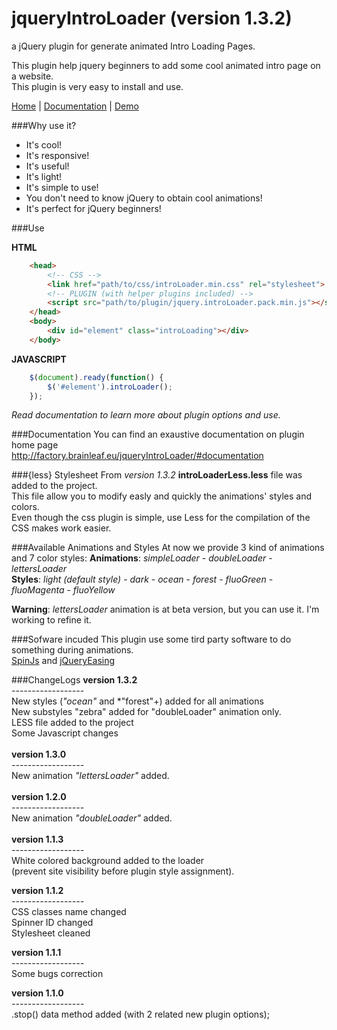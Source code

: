 jqueryIntroLoader (version 1.3.2)
===================================

a jQuery plugin for generate animated Intro Loading Pages.

This plugin help jquery beginners to add some cool animated intro page on a website.<br>
This plugin is very easy to install and use.

[Home](http://factory.brainleaf.eu/jqueryIntroLoader) | 
[Documentation](http://factory.brainleaf.eu/jqueryIntroLoader/#documentation) | [Demo](http://factory.brainleaf.eu/jqueryIntroLoader/demo)

###Why use it?

- It's cool!
- It's responsive!
- It's useful!
- It's light!
- It's simple to use!
- You don't need to know jQuery to obtain cool animations!
- It's perfect for jQuery beginners!

###Use

**HTML**<br>
```html
    <head>
        <!-- CSS -->
        <link href="path/to/css/introLoader.min.css" rel="stylesheet">
        <!-- PLUGIN (with helper plugins included) -->
        <script src="path/to/plugin/jquery.introLoader.pack.min.js"></script>
    </head>
    <body>
        <div id="element" class="introLoading"></div>
    </body>
```

**JAVASCRIPT**<br>
```javascript
    $(document).ready(function() {
        $('#element').introLoader();
    });
```

*Read documentation to learn more about plugin options and use.*

###Documentation
You can find an exaustive documentation on plugin home page<br> [http;//factory.brainleaf.eu/jqueryIntroLoader/#documentation](http://factory.brainleaf.eu/jqueryIntroLoader/#documentation)

###{less} Stylesheet
From *version 1.3.2*  **introLoaderLess.less** file was added to the project.<br>
This file allow you to modify easly and quickly the animations' styles and colors.<br>
Even though the css plugin is simple, use Less for the compilation of the CSS makes work easier.

###Available Animations and Styles
At now we provide 3 kind of animations and 7 color styles:
**Animations**: *simpleLoader* - *doubleLoader* - *lettersLoader*<br>
**Styles**: *light (default style)* - *dark* - *ocean* - *forest* - *fluoGreen* - *fluoMagenta* - *fluoYellow*

**Warning**: *lettersLoader* animation is at beta version, but you can use it. I'm working to refine it.

###Sofware incuded
This plugin use some tird party software to do something during animations.<br>
[SpinJs](fgnass.github.io/spin.js/) and [jQueryEasing](http://gsgd.co.uk/sandbox/jquery/easing/)

###ChangeLogs
**version 1.3.2**<br>
*------------------*<br>
New styles (*"ocean"* and *"forest"+) added for all animations<br> 
New substyles "zebra" added for "doubleLoader" animation only.<br>
LESS file added to the project<br>
Some Javascript changes
<br><br>
**version 1.3.0**<br>
*------------------*<br>
New animation *"lettersLoader"* added.<br><br>
**version 1.2.0**<br>
*------------------*<br>
New animation *"doubleLoader"* added.<br><br>
**version 1.1.3**<br>
*------------------*<br>
White colored background added to the loader<br>
(prevent site visibility before plugin style assignment).<br>

**version 1.1.2**<br>
*------------------*<br>
CSS classes name changed<br>
Spinner ID changed<br>
Stylesheet cleaned<br>

**version 1.1.1**<br>
*------------------*<br>
Some bugs correction

**version 1.1.0** <br>
*------------------*<br>
.stop() data method added (with 2 related new plugin options);